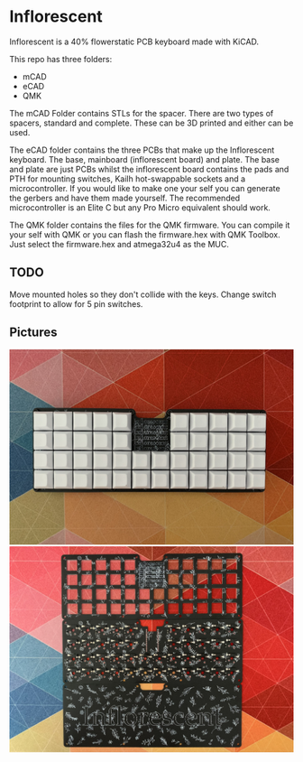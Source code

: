 # Inflorescent

Inflorescent is a 40% flowerstatic PCB keyboard made with KiCAD.

This repo has three folders:
- mCAD
- eCAD
- QMK

The mCAD Folder contains STLs for the spacer. There are two types of spacers, standard and complete. These can be 3D printed and either can be used.

The eCAD folder contains the three PCBs that make up the Inflorescent keyboard. The base, mainboard (inflorescent board) and plate. The base and plate are just PCBs whilst the inflorescent board contains the pads and PTH for mounting switches, Kailh hot-swappable sockets and a microcontroller. If you would like to make one your self you can generate the gerbers and have them made yourself. The recommended microcontroller is an Elite C but any Pro Micro equivalent should work. 

The QMK folder contains the files for the QMK firmware. You can compile it your self with QMK or you can flash the firmware.hex with QMK Toolbox. Just select the firmware.hex and atmega32u4 as the MUC.


## TODO 

Move mounted holes so they don't collide with the keys.
Change switch footprint to allow for 5 pin switches.

## Pictures

![A Inflorescent keyboard](keyboard.jpg)
![The PCBs](PCBs.jpg)